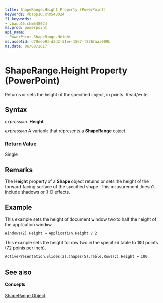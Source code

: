 ```yaml
---
title: ShapeRange.Height Property (PowerPoint)
keywords: vbapp10.chm548024
f1_keywords:
- vbapp10.chm548024
ms.prod: powerpoint
api_name:
- PowerPoint.ShapeRange.Height
ms.assetid: d70eeb9d-d3d2-51ee-1567-f8762aaa089b
ms.date: 06/08/2017
---
```



# ShapeRange.Height Property (PowerPoint)

Returns or sets the height of the specified object, in points. Read/write.


## Syntax

 _expression_. **Height**

 _expression_ A variable that represents a **ShapeRange** object.


### Return Value

Single


## Remarks

The **Height** property of a **Shape** object returns or sets the height of the forward-facing surface of the specified shape. This measurement doesn't include shadows or 3-D effects.


## Example

This example sets the height of document window two to half the height of the application window.


```
Windows(2).Height = Application.Height / 2
```

This example sets the height for row two in the specified table to 100 points (72 points per inch).




```vb
ActivePresentation.Slides(2).Shapes(5).Table.Rows(2).Height = 100
```


## See also


#### Concepts


[ShapeRange Object](shaperange-object-powerpoint.md)

